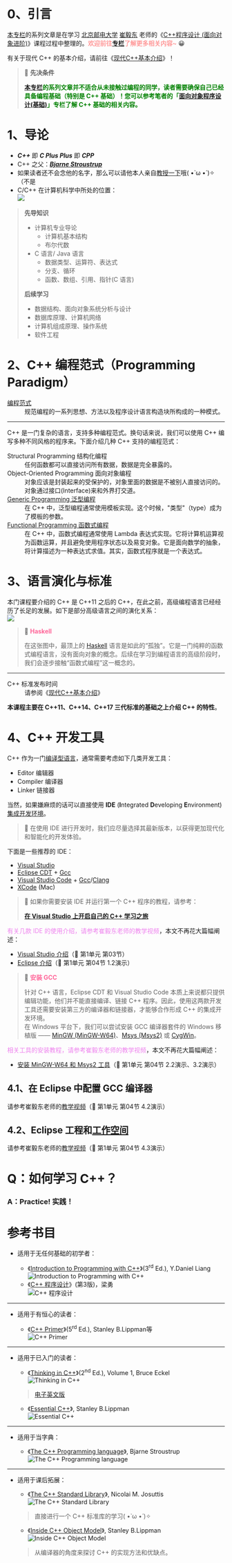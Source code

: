 # 0、引言

[本专栏](https://blog.csdn.net/ymgogre/category_12383901.html)的系列文章是在学习 [北京邮电大学](https://www.bupt.edu.cn/) [崔毅东](https://teacher.bupt.edu.cn/cyd) 老师的《[C++程序设计 (面向对象进阶)](https://www.icourse163.org/course/BUPT-1003564002?tid=1463116453)》课程过程中整理的。<font color="#FF9999">**欢迎前往[专栏](https://blog.csdn.net/ymgogre/category_12383901.html)了解更多相关内容~**</font> 😀

有关于现代 C++ 的基本介绍，请前往《[现代C++基本介绍](https://blog.csdn.net/YMGogre/article/details/130971095)》！

> 🔔 **先决条件**
>
> <font color="#008000">**[本专栏](https://blog.csdn.net/ymgogre/category_12383901.html)的系列文章并不适合从未接触过编程的同学，读者需要确保自己已经具备编程基础（特别是 C++ 基础）！您可以参考笔者的「[面向对象程序设计(基础)](https://blog.csdn.net/ymgogre/category_12002686.html)」专栏了解 C++ 基础的相关内容。**</font>

# 1、导论

* ***C++*** 即 ***C Plus Plus*** 即 ***CPP***
* C++ 之父：***[Bjarne Stroustrup](https://www.stroustrup.com/)***
* 如果读者还不会念他的名字，那么可以请他本人亲自[教授一下](https://www.stroustrup.com/pronounciation.wav)哦( •̀ ω •́ )✧（不是
* C/C++ 在计算机科学中所处的位置：<br>![](./images/1-C++概览/1-C++的地位.PNG)

> **先导知识**
> * 计算机专业导论
>   * 计算机基本结构
>   * 布尔代数
> * C 语言/ Java 语言
>   * 数据类型、运算符、表达式
>   * 分支、循环
>   * 函数、数组、引用、指针(C 语言)
>
> **后续学习**
> * 数据结构、面向对象系统分析与设计
> * 数据库原理、计算机网络
> * 计算机组成原理、操作系统
> * 软件工程

# 2、C++ 编程范式（Programming Paradigm）

<dl>
<dt><a href="https://zh.wikipedia.org/wiki/%E7%BC%96%E7%A8%8B%E8%8C%83%E5%9E%8B">编程范式</a></dt>
<dd>规范编程的一系列思想、方法以及程序设计语言构造块所构成的一种模式。</dd>
</dl>

---

C++ 是一门复杂的语言，支持多种编程范式。换句话来说，我们可以使用 C++ 编写多种不同风格的程序来。下面介绍几种 C++ 支持的编程范式：

<dl>
<dt>Structural Programming 结构化编程</dt>
<dd>任何函数都可以直接访问所有数据，数据是完全暴露的。</dd>
<dt>Object-Oriented Programming 面向对象编程</dt>
<dd>对象应该是封装起来的受保护的，对象里面的数据是不被别人直接访问的。对象通过接口(Interface)来和外界打交道。</dd>
<dt><a href="https://zh.wikipedia.org/wiki/%E6%B3%9B%E5%9E%8B%E7%BC%96%E7%A8%8B">Generic Programming 泛型编程</a></dt>
<dd>在 C++ 中，泛型编程通常使用模板实现。这个时候，"类型"（type）成为了模板的参数。</dd>
<dt><a href="https://zh.wikipedia.org/wiki/%E5%87%BD%E6%95%B0%E5%BC%8F%E7%BC%96%E7%A8%8B">Functional Programming 函数式编程</a></dt>
<dd>在 C++ 中，函数式编程通常使用 Lambda 表达式实现。它将计算机运算视为函数运算，并且避免使用程序状态以及易变对象。它是面向数学的抽象，将计算描述为一种表达式求值。其实，函数式程序就是一个表达式。</dd>
</dl>

# 3、语言演化与标准

本门课程要介绍的 C++ 是 C++11 之后的 C++，在此之前，高级编程语言已经经历了长足的发展。如下是部分高级语言之间的演化关系：<br>![](./images/1-C++概览/2-高级语言的演化.PNG)
> 📌 <font color="#FF6699">**Haskell**</font>
> 
> 在这张图中，最顶上的 [Haskell](https://www.haskellcn.org/) 语言是如此的“孤独”。它是一门纯粹的函数式编程语言，没有面向对象的概念。后续在学习到编程语言的高级阶段时，我们会逐步接触“函数式编程”这一概念的。

---

<dl>
</dt>C++ 标准发布时间</dt>
<dd>请参阅《<a href="https://blog.csdn.net/YMGogre/article/details/130971095">现代C++基本介绍</a>》</dd>
</dl>

**本课程主要在 C++11、C++14、C++17 三代标准的基础之上介绍 C++ 的特性**。

# 4、C++ 开发工具

C++ 作为一门[编译型语言](https://zhuanlan.zhihu.com/p/37721614)，通常需要考虑如下几类开发工具：
* Editor 编辑器
* Compiler 编译器
* Linker 链接器

当然，如果嫌麻烦的话可以直接使用 **IDE** (**I**ntegrated **D**eveloping **E**nvironment) [集成开发环境](https://zh.wikipedia.org/wiki/%E9%9B%86%E6%88%90%E5%BC%80%E5%8F%91%E7%8E%AF%E5%A2%83)。

> 💬 在使用 IDE 进行开发时，我们应尽量选择其最新版本，以获得更加现代化和智能化的开发体验。

下面是一些推荐的 IDE：
* [Visual Studio](https://visualstudio.microsoft.com/zh-hans/)
* [Eclipse CDT](https://projects.eclipse.org/projects/tools.cdt) + [Gcc](https://gcc.gnu.org/)
* [Visual Studio Code](https://code.visualstudio.com/) + [Gcc](https://gcc.gnu.org/)/[Clang](https://clang.llvm.org/)
* [XCode](https://developer.apple.com/cn/xcode/) (Mac)

> 💬 如果你需要安装 IDE 并运行第一个 C++ 程序的教程，请参考：
>
> [**在 Visual Studio 上开启自己的 C++ 学习之旅**](https://blog.csdn.net/YMGogre/article/details/127224211)

<span style="color:	#EE82EE;">有关几款 IDE 的使用介绍，请参考崔毅东老师的教学视频</span>，本文不再花大篇幅阐述：
* [Visual Studio 介绍](https://www.icourse163.org/learn/BUPT-1003564002?tid=1463116453#/learn/content?type=detail&id=1240288103&cid=1261623919&replay=true)（🧭 第1单元 第03节）
* [Eclipse 介绍](https://www.icourse163.org/learn/BUPT-1003564002?tid=1463116453#/learn/content?type=detail&id=1240288104&cid=1261623925&replay=true)（🧭 第1单元 第04节 1.2演示）

> 📌 <font color="#FF6699">**安装 GCC**</font>
>
> 针对 C++ 语言，Eclipse CDT 和 Visual Studio Code 本质上来说都只提供编辑功能，他们并不能直接编译、链接 C++ 程序。因此，使用这两款开发工具还需要安装第三方的编译器和链接器，才能够合作形成 C++ 的集成开发环境。<br>在 Windows 平台下，我们可以尝试安装 GCC 编译器套件的 Windows 移植版 —— [MinGW (MinGW-W64)](https://www.mingw-w64.org/)、[Msys (Msys2)](https://www.msys2.org/) 或 [CygWin](https://www.cygwin.com/)。

<span style="color:	#EE82EE;">相关工具的安装教程，请参考崔毅东老师的教学视频</span>，本文不再花大篇幅阐述：
* [安装 MinGW-W64 和 Msys2 工具](https://www.icourse163.org/learn/BUPT-1003564002?tid=1463116453#/learn/content?type=detail&id=1240288104&cid=1261623929&replay=true)（🧭 第1单元 第04节 2.2演示、3.2演示）

## 4.1、在 Eclipse 中配置 GCC 编译器

请参考崔毅东老师的[教学视频](https://www.icourse163.org/learn/BUPT-1003564002?tid=1463116453#/learn/content?type=detail&id=1240288104&cid=1261623932&replay=true)（🧭 第1单元 第04节 4.2演示）

## 4.2、Eclipse 工程和[工作空间](https://www.runoob.com/eclipse/eclipse-workspaces.html)

请参考崔毅东老师的[教学视频](https://www.icourse163.org/learn/BUPT-1003564002?tid=1463116453#/learn/content?type=detail&id=1240288104&cid=1261623933&replay=true)（🧭 第1单元 第04节 4.3演示）

# Q：如何学习 C++？

### A：Practice! 实践！

# 参考书目

* 适用于无任何基础的初学者：

    * 《[Introduction to Programming with C++](https://search.jd.com/Search?keyword=Introduction%20to%20Programming%20with%20C%2B%2B&enc=utf-8&pvid=c61a67af9f7f40b0a1889f3a9bef58ca)》(3<sup>rd</sup> Ed.), Y.Daniel Liang<br>![Introduction to Programming with C++](./images/1-C++概览/3-参考书目1.jpg)
    * 《[C++ 程序设计](https://search.jd.com/Search?keyword=C%2B%2B%20%E7%A8%8B%E5%BA%8F%E8%AE%BE%E8%AE%A1%20%E6%A2%81%E5%8B%87&enc=utf-8&wq=C%2B%2B%20%E7%A8%8B%E5%BA%8F%E8%AE%BE%E8%AE%A1%20%E6%A2%81%E5%8B%87&pvid=a60a09e95863457fa7908c14478a7faf)》(第3版)，梁勇<br>![C++ 程序设计](./images/1-C++概览/4-参考书目2.jpg)

---

* 适用于有恒心的读者：

    * 《[C++ Primer](https://search.jd.com/Search?keyword=C%2B%2B%20Primer&enc=utf-8&wq=C%2B%2B%20Primer&pvid=bbb7c2709abd4c64a053ac7966f48224)》(5<sup>rd</sup> Ed.), Stanley B.Lippman等<br>![C++ Primer](./images/1-C++概览/5-参考书目3.jpg)

---

* 适用于已入门的读者：

    * 《[Thinking in C++](https://search.jd.com/Search?keyword=Thinking%20in%20C%2B%2B&enc=utf-8&wq=Thinking%20in%20C%2B%2B&pvid=6a7273bdc05f4f0bac27defce4fb62b5)》(2<sup>nd</sup> Ed.), Volume 1, Bruce Eckel<br>![Thinking in C++](./images/1-C++概览/6-参考书目4.jpg)

    > [电子英文版](https://www.mindviewllc.com/quicklinks/#c)

    * 《[Essential C++](https://search.jd.com/Search?keyword=Essential%20C%2B%2B&enc=utf-8&wq=Essential%20C%2B%2B&pvid=26bb70dd0a7e429da76d5ee058589bb4)》, Stanley B.Lippman<br>![Essential C++](./images/1-C++概览/7-参考书目5.jpg)

---

* 适用于当字典：

    * 《[The C++ Programming language](https://search.jd.com/Search?keyword=The%20C%2B%2B%20Programming%20language&enc=utf-8&wq=The%20C%2B%2B%20Programming%20language&pvid=053d6fd2cda944f599cda4a30f0172af)》, Bjarne Stroustrup<br>![The C++ Programming language](./images/1-C++概览/8-参考书目6.jpg)

---

* 适用于课后拓展：

    * 《[The C++ Standard Library](https://search.jd.com/Search?keyword=The%20C%2B%2B%20Standard%20Library&enc=utf-8&wq=The%20C%2B%2B%20Standard%20Library&pvid=ced0024fb0914d6e8895fc8947eb890d)》, Nicolai M. Josuttis<br>![The C++ Standard Library](./images/1-C++概览/9-参考书目7.jpg)

    > 直接进行一个 C++ 标准库的学习( •̀ ω •́ )✧

    * 《[Inside C++ Object Model](https://www.amazon.com/Inside-Object-Model-Stanley-Lippman/dp/0201834545)》, Stanley B.Lippman<br>![Inside C++ Object Model](./images/1-C++概览/10-参考书目8.jpg)

    > 从编译器的角度来探讨 C++ 的实现方法和优缺点。